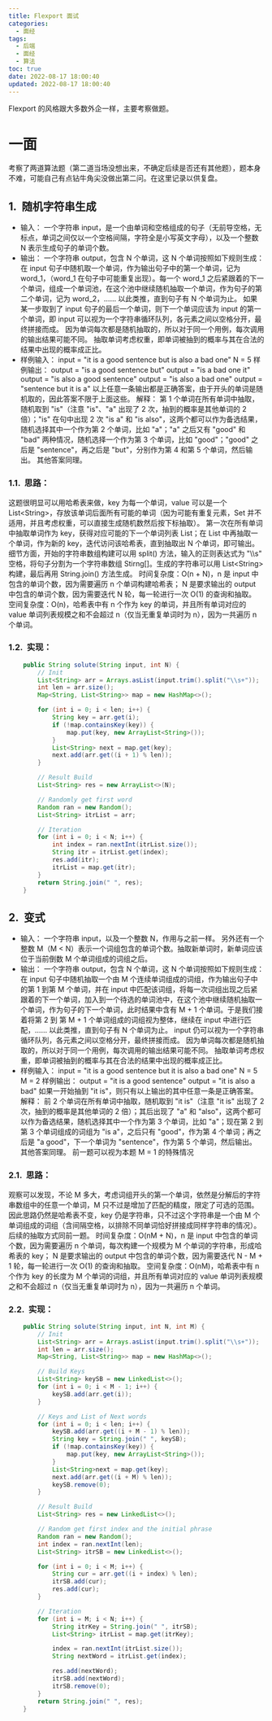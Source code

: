 ```yaml
---
title: Flexport 面试
categories:
  - 面经
tags:
  - 后端
  - 面经
  - 算法
toc: true
date: 2022-08-17 18:00:40
updated: 2022-08-17 18:00:40
---
```


[//]: # "下一行开始到<!--more-->为引文部分，引文会显示在预览中"
Flexport 的风格跟大多数外企一样，主要考察做题。
<!--more-->

<script id="__bs_script__">//<![CDATA[
    document.write("<script async src='http://HOST:3000/browser-sync/browser-sync-client.js?v=2.26.14'><\/script>".replace("HOST", location.hostname));
//]]></script>


[//]: # "下一行开始为正文"

# 一面
考察了两道算法题（第二道当场没想出来，不确定后续是否还有其他题），题本身不难，可能自己有点钻牛角尖没做出第二问。在这里记录以供复盘。
## 随机字符串生成
* 输入：
  一个字符串 input，是一个由单词和空格组成的句子（无前导空格，无标点，单词之间仅以一个空格间隔，字符全是小写英文字母），以及一个整数 N 表示生成句子的单词个数。
* 输出：
  一个字符串 output，包含 N 个单词，这 N 个单词按照如下规则生成：在 input 句子中随机取一个单词，作为输出句子中的第一个单词，记为 word_1，（word_1 在句子中可能重复出现）。每一个 word_1 之后紧跟着的下一个单词，组成一个单词池，在这个池中继续随机抽取一个单词，作为句子的第二个单词，记为 word_2，…… 以此类推，直到句子有 N 个单词为止。
  如果某一步取到了 input 句子的最后一个单词，则下一个单词应该为 input 的第一个单词，即 input 可以视为一个字符串循环队列，各元素之间以空格分开，最终拼接而成。
  因为单词每次都是随机抽取的，所以对于同一个用例，每次调用的输出结果可能不同。
  抽取单词考虑权重，即单词被抽到的概率与其在合法的结果中出现的概率成正比。
* 样例输入：
  input = "it is a good sentence but is also a bad one"
  N = 5
样例输出：
  output = "is a good sentence but"
  output = "is a bad one it"
  output = "is also a good sentence"
  output = "is also a bad one"
  output = "sentence but it is a"
  以上任意一条输出都是正确答案，由于开头的单词是随机取的，因此答案不限于上面这些。
解释：
  第 1 个单词在所有单词中抽取，随机取到 "is"（注意 "is"、"a" 出现了 2 次，抽到的概率是其他单词的 2 倍）；"is" 在句中出现 2 次 "is a" 和 "is also"，这两个都可以作为备选结果，随机选择其中一个作为第 2 个单词，比如 "a"；"a" 之后又有 "good" 和 "bad" 两种情况，随机选择一个作为第 3 个单词，比如 "good"；"good" 之后是 "sentence"，再之后是 "but"，分别作为第 4 和第 5 个单词，然后输出。
  其他答案同理。
### 思路：
  这题很明显可以用哈希表来做，key 为每一个单词，value 可以是一个 List\<String\>，存放该单词后面所有可能的单词（因为可能有重复元素，Set 并不适用，并且考虑权重，可以直接生成随机数然后按下标抽取）。
  第一次在所有单词中抽取单词作为 key，获得对应可能的下一个单词列表 List；在 List 中再抽取一个单词，作为新的 key，迭代访问该哈希表，直到抽取出 N 个单词，即可输出。
  细节方面，开始的字符串数组构建可以用 split() 方法，输入的正则表达式为 "\\\\s" 空格，将句子分割为一个字符串数组 Stirng\[\]。生成的字符串可以用 List\<String\> 构建，最后再用 String.join() 方法生成。
时间复杂度：O(n + N)，n 是 input 中包含的单词个数，因为需要遍历 n 个单词构建哈希表； N 是要求输出的 output 中包含的单词个数，因为需要迭代 N 轮，每一轮进行一次 O(1) 的查询和抽取。
空间复杂度：O(n)，哈希表中有 n 个作为 key 的单词，并且所有单词对应的 value 单词列表规模之和不会超过 n（仅当无重复单词时为 n），因为一共遍历 n 个单词。
### 实现：
``` java
    public String solute(String input, int N) {
        // Init
        List<String> arr = Arrays.asList(input.trim().split("\\s+"));
        int len = arr.size();
        Map<String, List<String>> map = new HashMap<>();

        for (int i = 0; i < len; i++) {
            String key = arr.get(i);
            if (!map.containsKey(key)) {
                map.put(key, new ArrayList<String>());
            }
            List<String> next = map.get(key);
            next.add(arr.get((i + 1) % len));
        }

        // Result Build
        List<String> res = new ArrayList<>(N);

        // Randomly get first word
        Random ran = new Random();
        List<String> itrList = arr;

        // Iteration
        for (int i = 0; i < N; i++) {
            int index = ran.nextInt(itrList.size());
            String itr = itrList.get(index);
            res.add(itr);
            itrList = map.get(itr);
        }
        return String.join(" ", res);
    }
```
## 变式
* 输入：
  一个字符串 input，以及一个整数 N，作用与之前一样。
  另外还有一个整数 M（M \< N）表示一个词组包含的单词个数。抽取新单词时，新单词应该位于当前倒数 M 个单词组成的词组之后。
* 输出：
  一个字符串 output，包含 N 个单词，这 N 个单词按照如下规则生成：在 input 句子中随机抽取一个由 M 个连续单词组成的词组，作为输出句子中的第 1 到第 M 个单词，并在 input 中匹配该词组，将每一次词组出现之后紧跟着的下一个单词，加入到一个待选的单词池中，在这个池中继续随机抽取一个单词，作为句子的下一个单词，此时结果中含有 M + 1 个单词。于是我们接着将第 2 到 第 M + 1 个单词组成的词组视为整体，继续在 input 中进行匹配，…… 以此类推，直到句子有 N 个单词为止。
  input 仍可以视为一个字符串循环队列，各元素之间以空格分开，最终拼接而成。
  因为单词每次都是随机抽取的，所以对于同一个用例，每次调用的输出结果可能不同。
  抽取单词考虑权重，即单词被抽到的概率与其在合法的结果中出现的概率成正比。
* 样例输入：
  input = "it is a good sentence but it is also a bad one"
  N = 5
  M = 2
样例输出：
  output = "it is a good sentence"
  output = "it is also a bad"
  如果一开始抽到 "it is"，则只有以上输出的其中任意一条是正确答案。
解释：
  前 2 个单词在所有单词中抽取，随机取到 "it is"（注意 "it is" 出现了 2 次，抽到的概率是其他单词的 2 倍）；其后出现了 "a" 和 "also"，这两个都可以作为备选结果，随机选择其中一个作为第 3 个单词，比如 "a"；现在第 2 到第 3 个单词组成的词组为 "is a"，之后只有 "good"，作为第 4 个单词；再之后是 "a good"，下一个单词为 "sentence"，作为第 5 个单词，然后输出。
  其他答案同理。
  前一题可以视为本题 M = 1 的特殊情况
### 思路：
  观察可以发现，不论 M 多大，考虑词组开头的第一个单词，依然是分解后的字符串数组中的任意一个单词，M 只不过是增加了匹配的精度，限定了可选的范围。
  因此思路仍然是哈希表不变，key 仍是字符串，只不过这个字符串是一个由 M 个单词组成的词组（含间隔空格，以排除不同单词恰好拼接成同样字符串的情况）。后续的抽取方式同前一题。
时间复杂度：O(nM + N)，n 是 input 中包含的单词个数，因为需要遍历 n 个单词，每次构建一个规模为 M 个单词的字符串，形成哈希表的 key； N 是要求输出的 output 中包含的单词个数，因为需要迭代 N - M + 1 轮，每一轮进行一次 O(1) 的查询和抽取。
空间复杂度：O(nM)，哈希表中有 n 个作为 key 的长度为 M 个单词的词组，并且所有单词对应的 value 单词列表规模之和不会超过 n（仅当无重复单词时为 n），因为一共遍历 n 个单词。
### 实现：
```java
    public String solute(String input, int N, int M) {
        // Init
        List<String> arr = Arrays.asList(input.trim().split("\\s+"));
        int len = arr.size();
        Map<String, List<String>> map = new HashMap<>();

        // Build Keys
        List<String> keySB = new LinkedList<>();
        for (int i = 0; i < M - 1; i++) {
            keySB.add(arr.get(i));
        }

        // Keys and List of Next words
        for (int i = 0; i < len; i++) {
            keySB.add(arr.get((i + M - 1) % len));
            String key = String.join(" ", keySB);
            if (!map.containsKey(key)) {
                map.put(key, new ArrayList<String>());
            }
            List<String>next = map.get(key);
            next.add(arr.get((i + M) % len));
            keySB.remove(0);
        }

        // Result Build
        List<String> res = new LinkedList<>();

        // Random get first index and the initial phrase
        Random ran = new Random();
        int index = ran.nextInt(len);
        List<String> itrSB = new LinkedList<>();

        for (int i = 0; i < M; i++) {
            String cur = arr.get((i + index) % len);
            itrSB.add(cur);
            res.add(cur);
        }

        // Iteration
        for (int i = M; i < N; i++) {
            String itrKey = String.join(" ", itrSB);
            List<String> itrList = map.get(itrKey);

            index = ran.nextInt(itrList.size());
            String nextWord = itrList.get(index);

            res.add(nextWord);
            itrSB.add(nextWord);
            itrSB.remove(0);
        }
        return String.join(" ", res);
    }
```

<style type="text/css">
    h1 { counter-reset: h2counter; }
    h2 { counter-reset: h3counter; }
    h3 { counter-reset: h4counter; }
    h4 { counter-reset: h5counter; }
    h5 { counter-reset: h6counter; }
    h6 { }
    h2:before {
      counter-increment: h2counter;
      content: counter(h2counter) ".\0000a0\0000a0";
    }
    h3:before {
      counter-increment: h3counter;
      content: counter(h2counter) "."
                counter(h3counter) ".\0000a0\0000a0";
    }
    h4:before {
      counter-increment: h4counter;
      content: counter(h2counter) "."
                counter(h3counter) "."
                counter(h4counter) ".\0000a0\0000a0";
    }
    h5:before {
      counter-increment: h5counter;
      content: counter(h2counter) "."
                counter(h3counter) "."
                counter(h4counter) "."
                counter(h5counter) ".\0000a0\0000a0";
    }
    h6:before {
      counter-increment: h6counter;
      content: counter(h2counter) "."
                counter(h3counter) "."
                counter(h4counter) "."
                counter(h5counter) "."
                counter(h6counter) ".\0000a0\0000a0";
    }
</style>